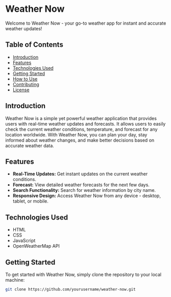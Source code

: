 # Weather Now

Welcome to Weather Now - your go-to weather app for instant and accurate weather updates!

## Table of Contents

- [Introduction](#introduction)
- [Features](#features)
- [Technologies Used](#technologies-used)
- [Getting Started](#getting-started)
- [How to Use](#how-to-use)
- [Contributing](#contributing)
- [License](#license)

## Introduction

Weather Now is a simple yet powerful weather application that provides users with real-time weather updates and forecasts. It allows users to easily check the current weather conditions, temperature, and forecast for any location worldwide. With Weather Now, you can plan your day, stay informed about weather changes, and make better decisions based on accurate weather data.

## Features

- **Real-Time Updates:** Get instant updates on the current weather conditions.
- **Forecast:** View detailed weather forecasts for the next few days.
- **Search Functionality:** Search for weather information by city name.
- **Responsive Design:** Access Weather Now from any device - desktop, tablet, or mobile.

## Technologies Used

- HTML
- CSS
- JavaScript
- OpenWeatherMap API

## Getting Started

To get started with Weather Now, simply clone the repository to your local machine:

```bash
git clone https://github.com/yourusername/weather-now.git
